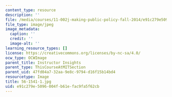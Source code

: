 ```yaml
---
content_type: resource
description: ''
file: /media/courses/11-002j-making-public-policy-fall-2014/e91c279e5096004fb61efac9fa5f62cb_56-1541-1.jpg
file_type: image/jpeg
image_metadata:
  caption: ''
  credit: ''
  image-alt: ''
learning_resource_types: []
license: https://creativecommons.org/licenses/by-nc-sa/4.0/
ocw_type: OCWImage
parent_title: Instructor Insights
parent_type: ThisCourseAtMITSection
parent_uid: 47fd04a7-32aa-9e8c-9794-d16f15b14bd4
resourcetype: Image
title: 56-1541-1.jpg
uid: e91c279e-5096-004f-b61e-fac9fa5f62cb
---
```

